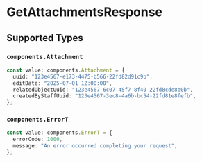 # GetAttachmentsResponse


## Supported Types

### `components.Attachment`

```typescript
const value: components.Attachment = {
  uuid: "123e4567-e173-4475-b566-22fd82d91c9b",
  editDate: "2025-07-01 12:00:00",
  relatedObjectUuid: "123e4567-6c07-45f7-8f40-22fd8cde8b0b",
  createdByStaffUuid: "123e4567-3ec8-4a6b-bc54-22fd81e8fefb",
};
```

### `components.ErrorT`

```typescript
const value: components.ErrorT = {
  errorCode: 1000,
  message: "An error occurred completing your request",
};
```

